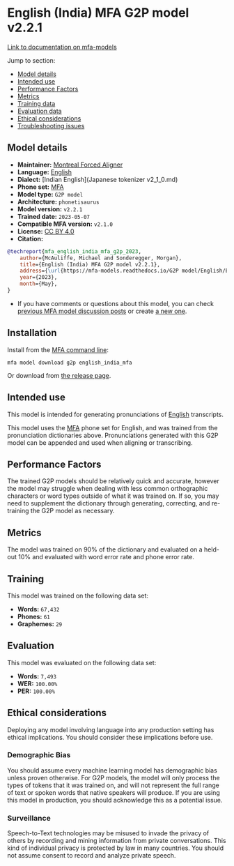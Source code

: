 # English (India) MFA G2P model v2.2.1

[Link to documentation on mfa-models](https://mfa-models.readthedocs.io/en/main/g2p/english_india_mfa.html)

Jump to section:

- [Model details](#model-details)
- [Intended use](#intended-use)
- [Performance Factors](#performance-factors)
- [Metrics](#metrics)
- [Training data](#training-data)
- [Evaluation data](#evaluation-data)
- [Ethical considerations](#ethical-considerations)
- [Troubleshooting issues](#troubleshooting-issues)

## Model details

- **Maintainer:** [Montreal Forced Aligner](https://montreal-forced-aligner.readthedocs.io/)
- **Language:** [English](https://en.wikipedia.org/wiki/English_language)
- **Dialect:** [Indian English](Japanese tokenizer v2_1_0.md)
- **Phone set:** [MFA](https://mfa-models.readthedocs.io/en/refactor/mfa_phone_set.html#english)
- **Model type:** `G2P model`
- **Architecture:** `phonetisaurus`
- **Model version:** `v2.2.1`
- **Trained date:** `2023-05-07`
- **Compatible MFA version:** `v2.1.0`
- **License:** [CC BY 4.0](https://github.com/MontrealCorpusTools/mfa-models/tree/main/g2p/english/india_mfa/v2.2.1/LICENSE)
- **Citation:**

```bibtex
@techreport{mfa_english_india_mfa_g2p_2023,
	author={McAuliffe, Michael and Sonderegger, Morgan},
	title={English (India) MFA G2P model v2.2.1},
	address={\url{https://mfa-models.readthedocs.io/G2P model/English/English (India) MFA G2P model v2_2_1.html}},
	year={2023},
	month={May},
}
```

- If you have comments or questions about this model, you can check [previous MFA model discussion posts](https://github.com/MontrealCorpusTools/mfa-models/discussions?discussions_q=English+India+MFA+G2P+model+v2.2.1) or create [a new one](https://github.com/MontrealCorpusTools/mfa-models/discussions/new).

## Installation

Install from the [MFA command line](https://montreal-forced-aligner.readthedocs.io/en/latest/user_guide/models/index.html):

```
mfa model download g2p english_india_mfa
```

Or download from [the release page](https://github.com/MontrealCorpusTools/mfa-models/releases/tag/g2p-english_india_mfa-v2.2.1).

## Intended use

This model is intended for generating pronunciations of [English](https://en.wikipedia.org/wiki/English_language) transcripts.

This model uses the [MFA](https://mfa-models.readthedocs.io/en/refactor/mfa_phone_set.html#english) phone set for English, and was trained from the pronunciation dictionaries above. Pronunciations generated with this G2P model can be appended and used when aligning or transcribing.

## Performance Factors

The trained G2P models should be relatively quick and accurate, however the model may struggle when dealing with less common orthographic characters or word types outside of what it was trained on. If so, you may need to supplement the dictionary through generating, correcting, and re-training the G2P model as necessary.

## Metrics

The model was trained on 90% of the dictionary and evaluated on a held-out 10% and evaluated with word error rate and phone error rate.

## Training

This model was trained on the following data set:


* **Words:** `67,432`
* **Phones:** `61`
* **Graphemes:** `29`

## Evaluation

This model was evaluated on the following data set:


* **Words:** `7,493`
* **WER:** `100.00%`
* **PER:** `100.00%`

## Ethical considerations

Deploying any model involving language into any production setting has ethical implications. You should consider these implications before use.

### Demographic Bias

You should assume every machine learning model has demographic bias unless proven otherwise. For G2P models, the model will only process the types of tokens that it was trained on, and will not represent the full range of text or spoken words that native speakers will produce. If you are using this model in production, you should acknowledge this as a potential issue.

### Surveillance

Speech-to-Text technologies may be misused to invade the privacy of others by recording and mining information from private conversations. This kind of individual privacy is protected by law in many countries. You should not assume consent to record and analyze private speech.
